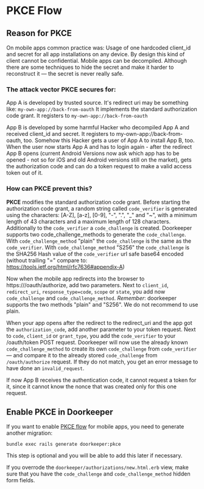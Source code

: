 # PKCE Flow

## Reason for **PKCE**

On mobile apps common practice was: Usage of one hardcoded client_id and secret for all app installations on
any device. By design this kind of client cannot be confidential. Mobile apps can be decompiled.
Although there are some techniques to hide the secret and make it harder to reconstruct it — the secret is
never really safe.

### The attack vector **PKCE** secures for:

App A is developed by trusted source. It's redirect uri may be something like: `my-own-app://back-from-oauth`
It implements the standard authorization code grant. It registers to `my-own-app://back-from-oauth`

App B is developed by some harmful Hacker who decompiled App A and received client_id and secret. It registers
to my-own-app://back-from-oauth, too. Somehow this Hacker gets a user of App A to install App B, too.
When the user now starts App A and has to login again - after the redirect App B opens (current Android
Versions now ask which app has to be opened - not so for iOS and old Android versions still on the market),
gets the authorization code and can do a token request to make a valid access token out of it.

### How can **PKCE** prevent this?

**PKCE** modifies the standard authorization code grant. Before starting the authorization code grant, a
random string called `code_verifier` is generated using the characters: [A-Z], [a-z], [0-9], "-", ".", "_"
and "~", with a minimum length of 43 characters and a maximum length of 128 characters. Additionally to the
`code_verifier` a `code_challenge` is created. Doorkeeper supports two code_challenge_methods to generate
the `code_challenge`. With `code_challenge_method` "plain" the `code_challenge` is the same as the `code_verifier`.
With `code_challenge_method` "S256" the `code_challenge` is the SHA256 Hash value of the `code_verifier` url
safe base64 encoded (without trailing "=" compare to: https://tools.ietf.org/html/rfc7636#appendix-A)

Now when the mobile app redirects into the browser to https://<doorkeeper-app>/oauth/authorize, add two
parameters. Next to `client_id`, `redirect_uri`, `response_type=code`, `scope` or `state`, you add now
`code_challenge` and `code_challenge_method`. *Remember*: doorkeeper supports the two methods "plain" and
"S256". We do not recommend to use plain.

When your app opens after the redirect to the redirect_uri and the app got the `authorization_code`,
add another parameter to your token request. Next to `code`, `client_id` or `grant_type`, you add the
`code_verifier` to your /oauth/token POST request. Doorkeeper will now use the already known
`code_challenge_method` to create its own `code_challenge` from `code_verifier` — and compare it to
the already stored `code_challenge` from `/oauth/authorize` request. If they do not match, you get an
error message to have done an `invalid_request`.

If now App B receives the authentication code, it cannot request a token for it, since it cannot know the nonce that was created only for this one request.

## Enable PKCE in Doorkeeper

If you want to enable [PKCE flow](https://tools.ietf.org/html/rfc7636) for mobile apps, you need to
generate another migration:

```text
bundle exec rails generate doorkeeper:pkce
```

This step is optional and you will be able to add this later if necessary.

If you overrode the `doorkeeper/authorizations/new.html.erb` view, make sure that you have the `code_challenge` and `code_challenge_method` hidden form fields.

